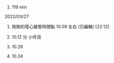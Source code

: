1. 119 min

2022/03/27

1. 剛剛的噁心變態時間點 10.09 左右 (已編輯)
   [22:12]

2. 10.12 分 小件貨

3. 10.29

4. 10.24
